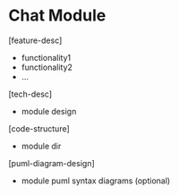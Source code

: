 # Chat Module

[feature-desc]

* functionality1 
* functionality2
* ...


[tech-desc]

* module design

[code-structure]

* module dir


[puml-diagram-design]

* module puml syntax diagrams (optional)